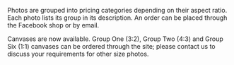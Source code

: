 Photos are grouped into pricing categories depending on their aspect ratio. 
Each photo lists its group in its description. 
An order can be placed through the Facebook shop or by email.

Canvases are now available. 
Group One (3:2), Group Two (4:3) and Group Six (1:1) canvases can be ordered through the site; 
please contact us to discuss your requirements for other size photos.
